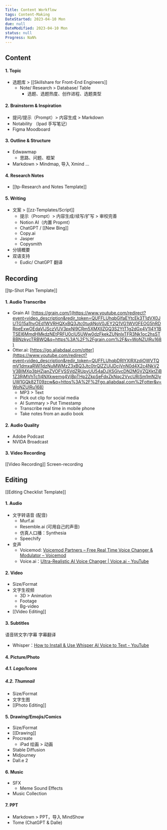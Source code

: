 ```yaml
---
Title: Content Workflow
tags: Content-Making
DateStarted: 2023-04-10 Mon
due: null
DateModified: 2023-04-10 Mon
status: null
Progress: NaN%
---
```


## Content

#### 1. Topic

- 选题库 > [[Skillshare for Front-End Engineers]]
  - Note/ Research > Database/ Table
    - 选题、选题热度、创作进程、选题类型

#### 2. Brainstorm & Inspiration

- 提问/提示（Prompt）> 内容生成 > Markdown
- Notability （Ipad 手写笔记）
- Figma Moodboard

#### 3. Outline & Structure

- Edwawmap
  - 思路、问题、框架
- Markdown > Mindmap, 导入 Xmind ...

#### 4. Research Notes

- [[tp-Research and Notes Template]]

#### 5. Writing

- 文案 > [[zz-Templates/Script]]
  - 提示（Prompt）> 内容生成/续写/扩写 > 审校完善
  - Notion AI（内置 Propmt）
  - ChatGPT / [[New Bing]]
  - Copy.ai
  - Jasper
  - Copysmith
- 分镜概要
- 双语支持
  - Eudic/ ChatGPT 翻译

## Recording

[[tp-Shot Plan Template]]

#### 1. Audio Transcribe

- Grain AI: [https://grain.com/](https://www.youtube.com/redirect?event=video_description&redir_token=QUFFLUhqbGlfaEYtcEk3T1dVX0JUTG15a1hvOEd1WVRHQXxBQ3Jtc0tudjNoV0JEY2Q1VG1WV0FEOG5hRDRpeExwOEdaVlJSczVUV3pxNl9CRm5XMXllZGQ3S2YtT1g2dGx4V1I4Y1BTSEl6MmdHMkdzNEtPRFU0clU5UWw0dzFkekZUNnlxTFR3Nk1oc2hsSTBBNzkycTRBWQ&q=https%3A%2F%2Fgrain.com%2F&v=WoNZUlRu168)
- Otter.ai: [https://go.aliabdaal.com/otter](https://www.youtube.com/redirect?event=video_description&redir_token=QUFFLUhqbDRlYXlRXzdjOWVTQmV1dmxaRWI1dzNuMWMzZ3xBQ3Jtc0trQlZZUlJDcjVnN0d4X2c4NkV2V3BIMXp3bHZjanZVOFVSSVdZRUpvUU54aDJXSGlvcDN2MGVZQXktZjB1Z3RjMVhTc1l4NXkwemg4VjBpTHp2ZkpSeFdxZkNqc2VycURiSm1mN2IyUW1GQk82T09zcw&q=https%3A%2F%2Fgo.aliabdaal.com%2Fotter&v=WoNZUlRu168)
  - MP3 > Text
  - Pick out clip for social media
  - AI Summary > Put Timestamp
  - Transcribe real time in mobile phone
  - Take notes from an audio book

#### 2. Audio Quality

- Adobe Podcast
- NVIDA Broadcast

#### 3. Video Recording

[[Video Recording]]
Screen-recording

## Editing

[[Editing Checklist Template]]

#### 1. Audio

- 文字转语音 (配音)
  - Murf.ai
  - Resemble.ai (可用自己的声音)
  - 仿真人口播：Synthesia
  - Speechify
- 变声
  - Voicemod: [Voicemod Partners – Free Real Time Voice Changer & Modulator – Voicemod](https://www.voicemod.net/voicemod-partners/?utm_source=VMAMBASSADORS&utm_campaign=6023c486c498e&refn=Kevin+Stratvert&tracking_id=SC16IH4INkCsskrPPT8mTkyaomoWKdJE)
  - Voice.ai：[Ultra-Realistic AI Voice Changer | Voice.ai - YouTube](https://www.youtube.com/watch?v=nb3R30b-uhc)

#### 2. Video

- Size/Format
- 文字生视频
  - 3D > Animation
  - Footage
  - Bg-video
- [[Video Editing]]

#### 3. Subtitles

语音转文字/字幕
字幕翻译

- Whisper：[How to Install & Use Whisper AI Voice to Text - YouTube](https://www.youtube.com/watch?v=ABFqbY_rmEk)

#### 4. Picture/Photo

##### 4.1. Logo/Icons

##### 4.2. Thumnail

- Size/Format
- 文字生图
- [[Photo Editing]]

#### 5. Drawing/Emojis/Comics

- Size/Format
- [[Drawing]]
- Procreate
  - iPad 绘画 > 动画
- Stable Diffusion
- Midjourney
- Dall.e 2

#### 6. Music

- SFX
  - Meme Sound Effects
- Music Collection

#### 7. PPT

- Markdown > PPT，导入 MindShow
- Tome (ChatGPT & Dalle)
